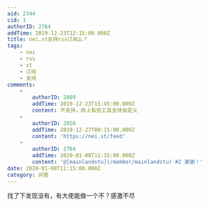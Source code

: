```yaml
---
aid: 2344
cid: 1
authorID: 2764
addTime: 2019-12-23T12:15:00.000Z
title: nei.st支持rss订阅么？
tags:
    - nei
    - rss
    - st
    - 订阅
    - 支持
comments:
    -
        authorID: 2809
        addTime: 2019-12-23T15:45:00.000Z
        content: 不支持，网上有些工具支持自定义
    -
        authorID: 2856
        addTime: 2019-12-27T00:15:00.000Z
        content: 'https://nei.st/feed'
    -
        authorID: 2764
        addTime: 2020-01-08T11:15:00.000Z
        content: '@[mainlandstu](/member/mainlandstu) #2 谢谢！'
date: 2020-01-08T11:15:00.000Z
category: 问答
---
```


找了下发现没有，有大佬能做一个不？感激不尽
